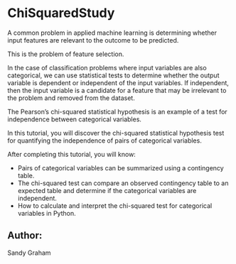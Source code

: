 # ChiSquaredStudy

A common problem in applied machine learning is determining whether input features are relevant to the outcome to be predicted.

This is the problem of feature selection.

In the case of classification problems where input variables are also categorical, we can use statistical tests to determine whether the output variable is dependent or independent of the input variables. If independent, then the input variable is a candidate for a feature that may be irrelevant to the problem and removed from the dataset.

The Pearson’s chi-squared statistical hypothesis is an example of a test for independence between categorical variables.

In this tutorial, you will discover the chi-squared statistical hypothesis test for quantifying the independence of pairs of categorical variables.

After completing this tutorial, you will know:

- Pairs of categorical variables can be summarized using a contingency table.
- The chi-squared test can compare an observed contingency table to an expected table and determine if the categorical variables are independent.
- How to calculate and interpret the chi-squared test for categorical variables in Python.

## Author:
Sandy Graham